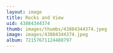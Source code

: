 ```yaml
---
layout: image
title: Rocks and View
uid: 43884344374
thumb: images/thumbs/43884344374.jpeg
image: images/43884344374.jpeg
album: 72157671124488797
---
```


